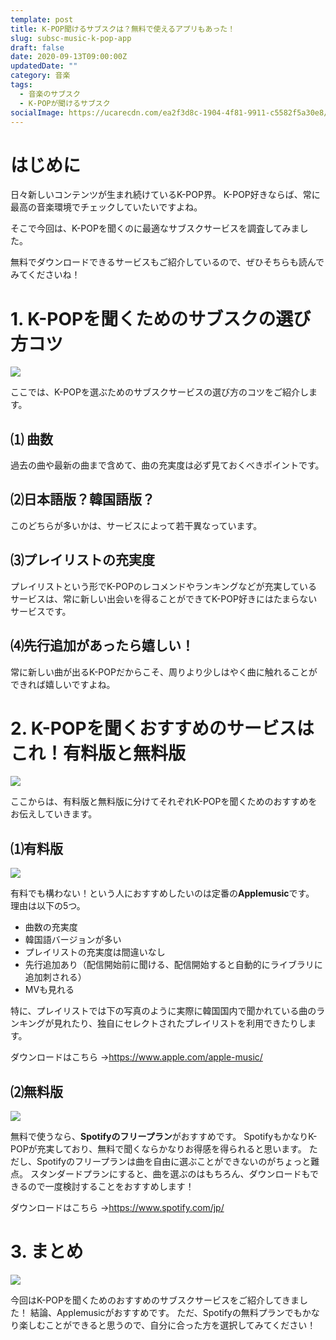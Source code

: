 ```yaml
---
template: post
title: K-POP聞けるサブスクは？無料で使えるアプリもあった！
slug: subsc-music-k-pop-app
draft: false
date: 2020-09-13T09:00:00Z
updatedDate: ""
category: 音楽
tags:
  - 音楽のサブスク
  - K-POPが聞けるサブスク
socialImage: https://ucarecdn.com/ea2f3d8c-1904-4f81-9911-c5582f5a30e8/
---
```


# はじめに

日々新しいコンテンツが生まれ続けているK-POP界。
K-POP好きならば、常に最高の音楽環境でチェックしていたいですよね。

そこで今回は、K-POPを聞くのに最適なサブスクサービスを調査してみました。

無料でダウンロードできるサービスもご紹介しているので、ぜひそちらも読んでみてくださいね！

#  1. K-POPを聞くためのサブスクの選び方コツ

![](https://ucarecdn.com/1ed4feaf-4e5b-404b-be4b-110e26db4f3e/)

ここでは、K-POPを選ぶためのサブスクサービスの選び方のコツをご紹介します。

## ⑴ 曲数
過去の曲や最新の曲まで含めて、曲の充実度は必ず見ておくべきポイントです。

## ⑵日本語版？韓国語版？
このどちらが多いかは、サービスによって若干異なっています。

## ⑶プレイリストの充実度
プレイリストという形でK-POPのレコメンドやランキングなどが充実しているサービスは、常に新しい出会いを得ることができてK-POP好きにはたまらないサービスです。

## ⑷先行追加があったら嬉しい！
常に新しい曲が出るK-POPだからこそ、周りより少しはやく曲に触れることができれば嬉しいですよね。


# 2. K-POPを聞くおすすめのサービスはこれ！有料版と無料版

![](https://ucarecdn.com/e08f306e-7015-4938-8455-f7ecf2413a78/)

ここからは、有料版と無料版に分けてそれぞれK-POPを聞くためのおすすめをお伝えしていきます。


## ⑴有料版

![](https://ucarecdn.com/9b3eef13-c139-4acb-95ff-b48582e152bf/)

有料でも構わない！という人におすすめしたいのは定番の**Applemusic**です。
理由は以下の5つ。

- 曲数の充実度
- 韓国語バージョンが多い
- プレイリストの充実度は間違いなし
- 先行追加あり（配信開始前に聞ける、配信開始すると自動的にライブラリに追加刺される）
- MVも見れる

特に、プレイリストでは下の写真のように実際に韓国国内で聞かれている曲のランキングが見れたり、独自にセレクトされたプレイリストを利用できたりします。

ダウンロードはこちら
→https://www.apple.com/apple-music/

## ⑵無料版

![](https://ucarecdn.com/731986ce-bd4f-49d0-8dc7-dab4244122d9/)

無料で使うなら、**Spotifyのフリープラン**がおすすめです。
SpotifyもかなりK-POPが充実しており、無料で聞くならかなりお得感を得られると思います。
ただし、Spotifyのフリープランは曲を自由に選ぶことができないのがちょっと難点。
スタンダードプランにすると、曲を選ぶのはもちろん、ダウンロードもできるので一度検討することをおすすめします！

ダウンロードはこちら
→https://www.spotify.com/jp/

# 3. まとめ

![](https://ucarecdn.com/dd7f1e1c-4333-430d-b8cb-26f125cce650/)


今回はK-POPを聞くためのおすすめのサブスクサービスをご紹介してきました！
結論、Applemusicがおすすめです。
ただ、Spotifyの無料プランでもかなり楽しむことができると思うので、自分に合った方を選択してみてください！
